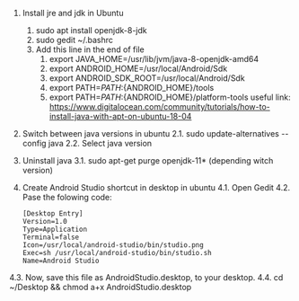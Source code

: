 1. Install jre and jdk in Ubuntu
   1. sudo apt install openjdk-8-jdk
   1. sudo gedit ~/.bashrc
   1. Add this line in the end of file
      1. export JAVA_HOME=/usr/lib/jvm/java-8-openjdk-amd64
      1. export ANDROID_HOME=/usr/local/Android/Sdk
      1. export ANDROID_SDK_ROOT=/usr/local/Android/Sdk
      1. export PATH=${PATH}:${ANDROID_HOME}/tools
      1. export PATH=${PATH}:${ANDROID_HOME}/platform-tools
useful link: https://www.digitalocean.com/community/tutorials/how-to-install-java-with-apt-on-ubuntu-18-04 

2. Switch between java versions in ubuntu
  2.1. sudo update-alternatives --config java
  2.2. Select java version

3. Uninstall java
  3.1. sudo apt-get purge openjdk-11* (depending witch version)

4. Create Android Studio shortcut in desktop in ubuntu
  4.1. Open Gedit
  4.2. Pase the folowing code:
      ```
      [Desktop Entry]
      Version=1.0
      Type=Application
      Terminal=false
      Icon=/usr/local/android-studio/bin/studio.png
      Exec=sh /usr/local/android-studio/bin/studio.sh
      Name=Android Studio
      ```
  4.3. Now, save this file as AndroidStudio.desktop, to your desktop.
  4.4. cd ~/Desktop && chmod a+x AndroidStudio.desktop
